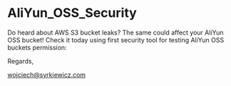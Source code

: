 # AliYun_OSS_Security
Do heard about AWS S3 bucket leaks?
The same could affect your AliYun OSS bucket!
Check it today using first security tool for testing AliYun OSS buckets permission:

Regards,

wojciech@syrkiewicz.com
